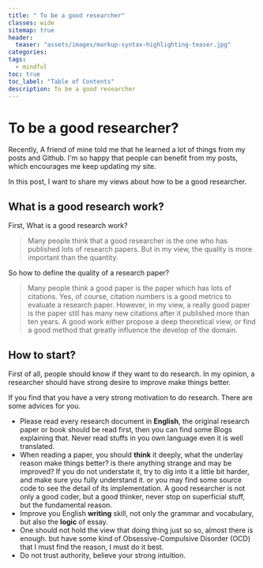 ```yaml
---
title: " To be a good researcher"
classes: wide
sitemap: true
header:
  teaser: "assets/images/markup-syntax-highlighting-teaser.jpg"
categories:
tags:
  - mindful
toc: true
toc_label: "Table of Contents"
description: To be a good researcher
---
```


# To be a good researcher?

Recently, A friend of mine told me that he learned a lot of things from my posts and Github. I'm so happy that people can benefit from my posts, which encourages me keep updating my site.

In this post, I want to share my views about how to be a good researcher.

## What is a good research work?

First, What is a good research work? 

> Many people think that a  good researcher is the one who has published lots of research papers. But in my view, the quality is more important than the quantity. 

So how to define the quality of a research paper?

> Many people think a good paper is the paper which has lots of citations. Yes, of course, citation numbers is a good metrics to evaluate a research paper. However, in my view, a really  good paper is the paper still has many new citations after it published more than ten years. A good work either propose a deep theoretical view, or find a good method that greatly influence the develop of the domain.

## How to start?

First of all, people should know if they want to do research. In my opinion, a researcher should have strong desire to improve make things better.

If you find that you have a very strong motivation to do research. There are some advices for you.

* Please read every research document in **English**, the original research paper or book should be read first, then you can find some Blogs explaining that. Never read stuffs in you own language even it is well translated.
* When reading a paper, you should **think** it deeply, what the underlay reason make things better? is there anything strange and may be improved? If you do not understate it, try to dig into it a little bit harder, and make sure you fully understand it. or you may find some source code to see the detail of its implementation. A good researcher is not only a good coder, but a good thinker, never stop on superficial stuff, but the fundamental reason.
* Improve you English **writing** skill, not only the grammar and vocabulary, but also the **logic** of essay.
* One should not hold the view that doing thing just so so, almost there is enough. but have some kind of  Obsessive-Compulsive Disorder (OCD) that I must find the reason, I must do it best.
* Do not trust authority, believe your strong intuition.







